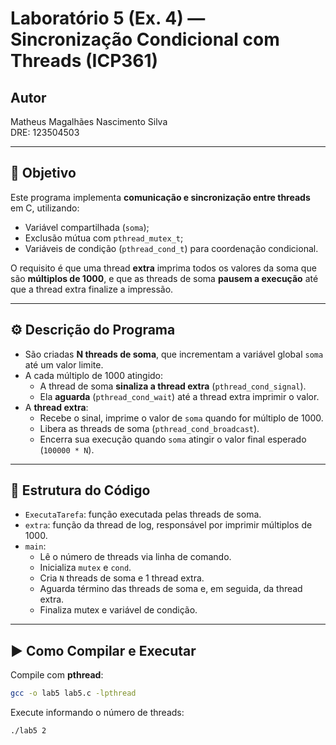 # Laboratório 5 (Ex. 4) — Sincronização Condicional com Threads (ICP361)

## Autor
Matheus Magalhães Nascimento Silva  
DRE: 123504503  

---

## 🎯 Objetivo
Este programa implementa **comunicação e sincronização entre threads** em C, utilizando:
- Variável compartilhada (`soma`);
- Exclusão mútua com `pthread_mutex_t`;
- Variáveis de condição (`pthread_cond_t`) para coordenação condicional.

O requisito é que uma thread **extra** imprima todos os valores da soma que são **múltiplos de 1000**, e que as threads de soma **pausem a execução** até que a thread extra finalize a impressão.

---

## ⚙️ Descrição do Programa
- São criadas **N threads de soma**, que incrementam a variável global `soma` até um valor limite.  
- A cada múltiplo de 1000 atingido:
  - A thread de soma **sinaliza a thread extra** (`pthread_cond_signal`).
  - Ela **aguarda** (`pthread_cond_wait`) até a thread extra imprimir o valor.  
- A **thread extra**:
  - Recebe o sinal, imprime o valor de `soma` quando for múltiplo de 1000.
  - Libera as threads de soma (`pthread_cond_broadcast`).
  - Encerra sua execução quando `soma` atingir o valor final esperado (`100000 * N`).

---

## 🧵 Estrutura do Código
- `ExecutaTarefa`: função executada pelas threads de soma.
- `extra`: função da thread de log, responsável por imprimir múltiplos de 1000.
- `main`:
  - Lê o número de threads via linha de comando.
  - Inicializa `mutex` e `cond`.
  - Cria `N` threads de soma e 1 thread extra.
  - Aguarda término das threads de soma e, em seguida, da thread extra.
  - Finaliza mutex e variável de condição.

---

## ▶️ Como Compilar e Executar
Compile com **pthread**:

```bash
gcc -o lab5 lab5.c -lpthread
```

Execute informando o número de threads:

```bash
./lab5 2
```